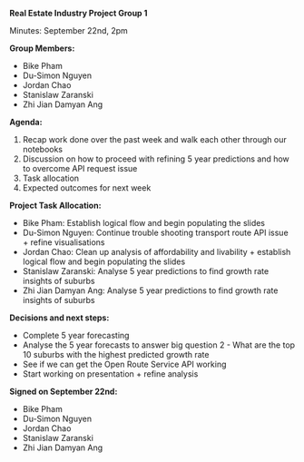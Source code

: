 

**Real Estate Industry Project Group 1**

Minutes: September 22nd, 2pm

**Group Members:**

* Bike Pham
* Du-Simon Nguyen
* Jordan Chao
* Stanislaw Zaranski
* Zhi Jian Damyan Ang

**Agenda:**

1. Recap work done over the past week and walk each other through our notebooks
3. Discussion on how to proceed with refining 5 year predictions and how to overcome API request issue
5. Task allocation
6. Expected outcomes for next week

**Project Task Allocation:**

* Bike Pham: Establish logical flow and begin populating the slides
* Du-Simon Nguyen: Continue trouble shooting transport route API issue + refine visualisations
* Jordan Chao: Clean up analysis of affordability and livability + establish logical flow and begin populating the slides
* Stanislaw Zaranski: Analyse 5 year predictions to find growth rate insights of suburbs
* Zhi Jian Damyan Ang: Analyse 5 year predictions to find growth rate insights of suburbs


**Decisions and next steps:**

* Complete 5 year forecasting
* Analyse the 5 year forecasts to answer big question 2 - What are the top 10 suburbs with the highest predicted growth rate
* See if we can get the Open Route Service API working
* Start working on presentation + refine analysis


**Signed on September 22nd:**

* Bike Pham
* Du-Simon Nguyen
* Jordan Chao
* Stanislaw Zaranski
* Zhi Jian Damyan Ang
